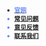 * [<font color=#6488FB>**官网**](https://www.yiyujizhang.cn)
* [**常见问题**](doc/other/qa.md)
* [**意见反馈**](https://support.qq.com/product/154468)
* [**联系我们**](doc/other/contact.md)